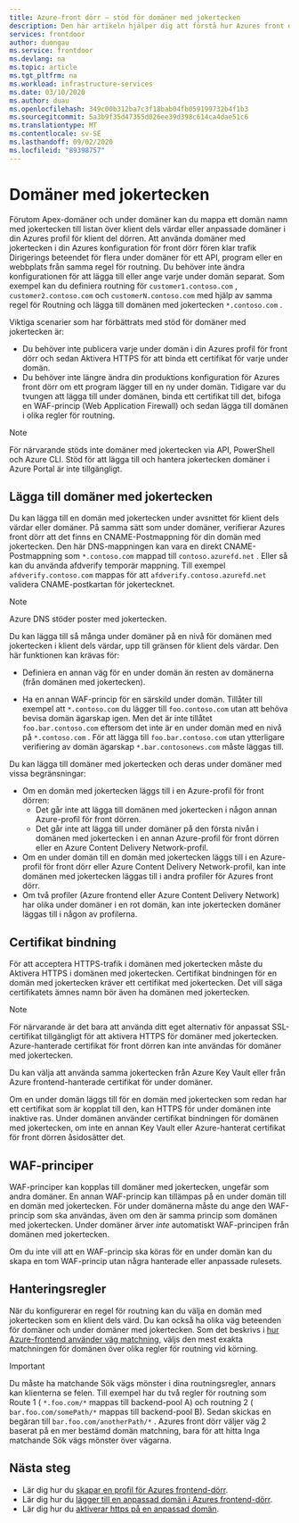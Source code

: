 ```yaml
---
title: Azure-front dörr – stöd för domäner med jokertecken
description: Den här artikeln hjälper dig att förstå hur Azures front dörr stöder mappning och hantering av jokertecken i listan över anpassade domäner.
services: frontdoor
author: duongau
ms.service: frontdoor
ms.devlang: na
ms.topic: article
ms.tgt_pltfrm: na
ms.workload: infrastructure-services
ms.date: 03/10/2020
ms.author: duau
ms.openlocfilehash: 349c00b312ba7c3f18bab04fb059199732b4f1b3
ms.sourcegitcommit: 5a3b9f35d47355d026ee39d398c614ca4dae51c6
ms.translationtype: MT
ms.contentlocale: sv-SE
ms.lasthandoff: 09/02/2020
ms.locfileid: "89398757"
---
```

# <a name="wildcard-domains"></a>Domäner med jokertecken

Förutom Apex-domäner och under domäner kan du mappa ett domän namn med jokertecken till listan över klient dels värdar eller anpassade domäner i din Azures profil för klient del dörren. Att använda domäner med jokertecken i din Azures konfiguration för front dörr fören klar trafik Dirigerings beteendet för flera under domäner för ett API, program eller en webbplats från samma regel för routning. Du behöver inte ändra konfigurationen för att lägga till eller ange varje under domän separat. Som exempel kan du definiera routning för `customer1.contoso.com` , `customer2.contoso.com` och `customerN.contoso.com` med hjälp av samma regel för Routning och lägga till domänen med jokertecken `*.contoso.com` .

Viktiga scenarier som har förbättrats med stöd för domäner med jokertecken är:

- Du behöver inte publicera varje under domän i din Azures profil för front dörr och sedan Aktivera HTTPS för att binda ett certifikat för varje under domän.
- Du behöver inte längre ändra din produktions konfiguration för Azures front dörr om ett program lägger till en ny under domän. Tidigare var du tvungen att lägga till under domänen, binda ett certifikat till det, bifoga en WAF-princip (Web Application Firewall) och sedan lägga till domänen i olika regler för routning.

> [!NOTE]
> För närvarande stöds inte domäner med jokertecken via API, PowerShell och Azure CLI. Stöd för att lägga till och hantera jokertecken domäner i Azure Portal är inte tillgängligt.

## <a name="adding-wildcard-domains"></a>Lägga till domäner med jokertecken

Du kan lägga till en domän med jokertecken under avsnittet för klient dels värdar eller domäner. På samma sätt som under domäner, verifierar Azures front dörr att det finns en CNAME-Postmappning för din domän med jokertecken. Den här DNS-mappningen kan vara en direkt CNAME-Postmappning som `*.contoso.com` mappad till `contoso.azurefd.net` . Eller så kan du använda afdverify temporär mappning. Till exempel `afdverify.contoso.com` mappas för att `afdverify.contoso.azurefd.net` validera CNAME-postkartan för jokertecknet.

> [!NOTE]
> Azure DNS stöder poster med jokertecken.

Du kan lägga till så många under domäner på en nivå för domänen med jokertecken i klient dels värdar, upp till gränsen för klient dels värdar. Den här funktionen kan krävas för:

- Definiera en annan väg för en under domän än resten av domänerna (från domänen med jokertecken).

- Ha en annan WAF-princip för en särskild under domän. Tillåter till exempel att `*.contoso.com` du lägger till `foo.contoso.com` utan att behöva bevisa domän ägarskap igen. Men det är inte tillåtet `foo.bar.contoso.com` eftersom det inte är en under domän med en nivå på `*.contoso.com` . För att lägga till `foo.bar.contoso.com` utan ytterligare verifiering av domän ägarskap `*.bar.contosonews.com` måste läggas till.

Du kan lägga till domäner med jokertecken och deras under domäner med vissa begränsningar:

- Om en domän med jokertecken läggs till i en Azure-profil för front dörren:
  - Det går inte att lägga till domänen med jokertecken i någon annan Azure-profil för front dörren.
  - Det går inte att lägga till under domäner på den första nivån i domänen med jokertecken i en annan Azure-profil för front dörren eller en Azure Content Delivery Network-profil.
- Om en under domän till en domän med jokertecken läggs till i en Azure-profil för front dörr eller Azure Content Delivery Network-profil, kan inte domänen med jokertecken läggas till i andra profiler för Azures front dörr.
- Om två profiler (Azure frontend eller Azure Content Delivery Network) har olika under domäner i en rot domän, kan inte jokertecken domäner läggas till i någon av profilerna.

## <a name="certificate-binding"></a>Certifikat bindning

För att acceptera HTTPS-trafik i domänen med jokertecken måste du Aktivera HTTPS i domänen med jokertecken. Certifikat bindningen för en domän med jokertecken kräver ett certifikat med jokertecken. Det vill säga certifikatets ämnes namn bör även ha domänen med jokertecken.

> [!NOTE]
> För närvarande är det bara att använda ditt eget alternativ för anpassat SSL-certifikat tillgängligt för att aktivera HTTPS för domäner med jokertecken. Azure-hanterade certifikat för front dörren kan inte användas för domäner med jokertecken.

Du kan välja att använda samma jokertecken från Azure Key Vault eller från Azure frontend-hanterade certifikat för under domäner.

Om en under domän läggs till för en domän med jokertecken som redan har ett certifikat som är kopplat till den, kan HTTPS för under domänen inte inaktive ras. Under domänen använder certifikat bindningen för domänen med jokertecken, om inte en annan Key Vault eller Azure-hanterat certifikat för front dörren åsidosätter det.

## <a name="waf-policies"></a>WAF-principer

WAF-principer kan kopplas till domäner med jokertecken, ungefär som andra domäner. En annan WAF-princip kan tillämpas på en under domän till en domän med jokertecken. För under domänerna måste du ange den WAF-princip som ska användas, även om den är samma princip som domänen med jokertecken. Under domäner ärver *inte* automatiskt WAF-principen från domänen med jokertecken.

Om du inte vill att en WAF-princip ska köras för en under domän kan du skapa en tom WAF-princip utan några hanterade eller anpassade rulesets.

## <a name="routing-rules"></a>Hanteringsregler

När du konfigurerar en regel för routning kan du välja en domän med jokertecken som en klient dels värd. Du kan också ha olika väg beteenden för domäner och under domäner med jokertecken. Som det beskrivs i [hur Azure-frontend använder väg matchning](front-door-route-matching.md), väljs den mest exakta matchningen för domänen över olika regler för routning vid körning.

> [!IMPORTANT]
> Du måste ha matchande Sök vägs mönster i dina routningsregler, annars kan klienterna se felen. Till exempel har du två regler för routning som Route 1 ( `*.foo.com/*` mappas till backend-pool A) och routning 2 ( `bar.foo.com/somePath/*` mappas till backend-pool B). Sedan skickas en begäran till `bar.foo.com/anotherPath/*` . Azures front dörr väljer väg 2 baserat på en mer bestämd domän matchning, bara för att hitta Inga matchande Sök vägs mönster över vägarna.

## <a name="next-steps"></a>Nästa steg

- Lär dig hur du [skapar en profil för Azures frontend-dörr](quickstart-create-front-door.md).
- Lär dig hur du [lägger till en anpassad domän i Azures frontend-dörr](front-door-custom-domain.md).
- Lär dig hur du [aktiverar https på en anpassad domän](front-door-custom-domain-https.md).
